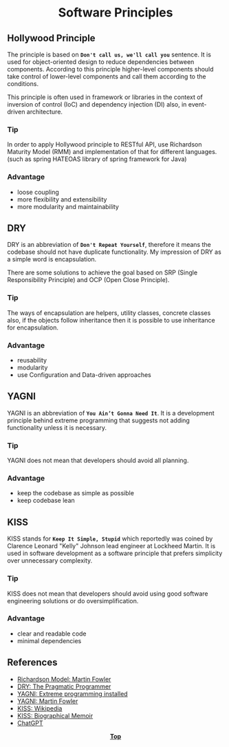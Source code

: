 # <p align="center">Software Principles</p>

## Hollywood Principle

<p align="justify">

The principle is based on **`Don't call us, we'll call you`** sentence. It is used for object-oriented design to reduce
dependencies between components. According to this principle higher-level components should take control of lower-level
components and call them according to the conditions.

</p>

<p align="justify">

This principle is often used in framework or libraries in the context of inversion of control (IoC) and dependency
injection (DI) also, in event-driven architecture.

</p>

### Tip

In order to apply Hollywood principle to RESTful API, use Richardson Maturity Model (RMM) and implementation of that for
different languages. (such as spring HATEOAS library of spring framework for Java)

### Advantage

* loose coupling
* more flexibility and extensibility
* more modularity and maintainability

## DRY

<p align="justify">

DRY is an abbreviation of **`Don't Repeat Yourself`**, therefore it means the codebase should not have duplicate
functionality. My impression of DRY as a simple word is encapsulation.

There are some solutions to achieve the goal based on SRP (Single Responsibility Principle) and OCP (Open Close
Principle).

</p>

### Tip

<p align="justify">

The ways of encapsulation are helpers, utility classes, concrete classes also, if the objects follow inheritance then it
is possible to use inheritance for encapsulation.

</p>

### Advantage

* reusability
* modularity
* use Configuration and Data-driven approaches

## YAGNI

<p align="justify">

YAGNI is an abbreviation of **`You Ain’t Gonna Need It`**. It is a development principle behind extreme programming that
suggests not adding functionality unless it is necessary.

</p>

### Tip

YAGNI does not mean that developers should avoid all planning.

### Advantage

* keep the codebase as simple as possible
* keep codebase lean

## KISS

<p align="justify">

KISS stands for **`Keep It Simple, Stupid`** which reportedly was coined by Clarence Leonard "Kelly" Johnson lead
engineer at Lockheed Martin. It is used in software development as a software principle that prefers simplicity over
unnecessary complexity.

</p>

### Tip

KISS does not mean that developers should avoid using good software engineering solutions or do oversimplification.

### Advantage

* clear and readable code
* minimal dependencies

## References

* [Richardson Model: Martin Fowler](https://martinfowler.com/articles/richardsonMaturityModel.html)
* [DRY: The Pragmatic Programmer](https://media.pragprog.com/titles/tpp20/dry.pdf)
* [YAGNI: Extreme programming installed](https://archive.org/details/extremeprogrammi00jeff/page/n289/mode/2up)
* [YAGNI: Martin Fowler](https://martinfowler.com/bliki/Yagni.html)
* [KISS: Wikipedia](https://en.wikipedia.org/wiki/KISS_principle#In_software_development)
* [KISS: Biographical Memoir](http://www.nasonline.org/publications/biographical-memoirs/memoir-pdfs/johnson-clarence.pdf)
* [ChatGPT](https://chat.openai.com/chat)

**<p align="center"> [Top](#software-principles) </p>**





